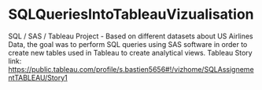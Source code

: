 # SQLQueriesIntoTableauVizualisation
SQL / SAS / Tableau Project - Based on different datasets about US Airlines Data, the goal was to perform SQL queries using SAS software in order to create new tables used in Tableau to create analytical views.
Tableau Story link: https://public.tableau.com/profile/s.bastien5656#!/vizhome/SQLAssignementTABLEAU/Story1
